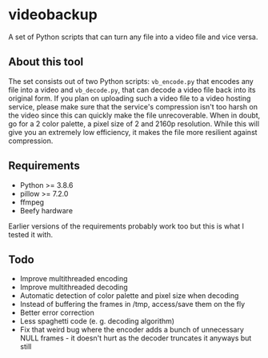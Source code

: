 # videobackup

A set of Python scripts that can turn any file into a video file and vice versa.

## About this tool

The set consists out of two Python scripts: ``vb_encode.py`` that encodes any file into a video and ``vb_decode.py``, that can decode a video file back into its original form.
If you plan on uploading such a video file to a video hosting service, please make sure that the service's compression isn't too harsh on the video since this can quickly make the file unrecoverable. When in doubt, go for a 2 color palette, a pixel size of 2 and 2160p resolution. While this will give you an extremely low efficiency, it makes the file more resilient against compression.

## Requirements

- Python >= 3.8.6
- pillow >= 7.2.0
- ffmpeg
- Beefy hardware
  
Earlier versions of the requirements probably work too but this is what I tested it with.

## Todo

- Improve multithreaded encoding
- Improve multithreaded decoding
- Automatic detection of color palette and pixel size when decoding
- Instead of buffering the frames in /tmp, access/save them on the fly
- Better error correction
- Less spaghetti code (e. g. decoding algorithm)
- Fix that weird bug where the encoder adds a bunch of unnecessary NULL frames - it doesn't hurt as the decoder truncates it anyways but still
